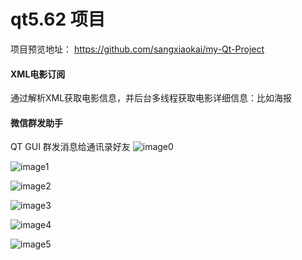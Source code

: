 # qt5.62 项目

项目预览地址： https://github.com/sangxiaokai/my-Qt-Project

#### XML电影订阅
通过解析XML获取电影信息，并后台多线程获取电影详细信息：比如海报

#### 微信群发助手
QT GUI 群发消息给通讯录好友
![image0](https://github.com/sangxiaokai/my-Qt-Project/blob/master/%E5%BE%AE%E4%BF%A1%E7%BE%A4%E5%8F%91%E7%A8%8B%E5%BA%8F%E5%8C%85/%E9%A2%84%E8%A7%88/w-05.png)

![image1](https://github.com/sangxiaokai/my-Qt-Project/blob/master/%E5%BE%AE%E4%BF%A1%E7%BE%A4%E5%8F%91%E7%A8%8B%E5%BA%8F%E5%8C%85/%E9%A2%84%E8%A7%88/w-2.png)

![image2](https://github.com/sangxiaokai/my-Qt-Project/blob/master/%E5%BE%AE%E4%BF%A1%E7%BE%A4%E5%8F%91%E7%A8%8B%E5%BA%8F%E5%8C%85/%E9%A2%84%E8%A7%88/w-3.png)

![image3](https://github.com/sangxiaokai/my-Qt-Project/blob/master/%E5%BE%AE%E4%BF%A1%E7%BE%A4%E5%8F%91%E7%A8%8B%E5%BA%8F%E5%8C%85/%E9%A2%84%E8%A7%88/w-4.png)

![image4](https://github.com/sangxiaokai/my-Qt-Project/blob/master/%E5%BE%AE%E4%BF%A1%E7%BE%A4%E5%8F%91%E7%A8%8B%E5%BA%8F%E5%8C%85/%E9%A2%84%E8%A7%88/w-5.png)

![image5](https://github.com/sangxiaokai/my-Qt-Project/blob/master/%E5%BE%AE%E4%BF%A1%E7%BE%A4%E5%8F%91%E7%A8%8B%E5%BA%8F%E5%8C%85/%E9%A2%84%E8%A7%88/w-6.png)
